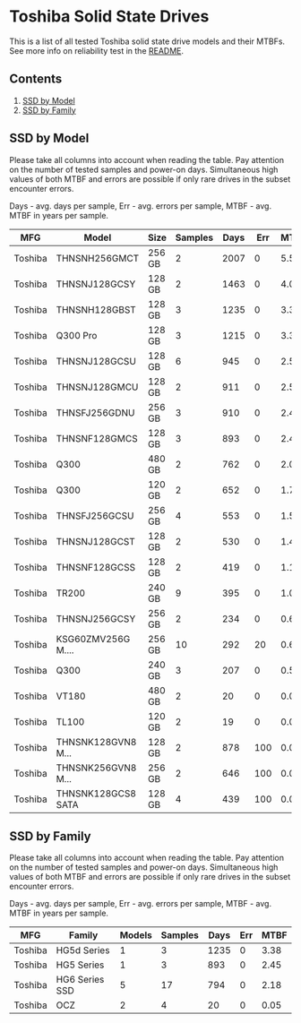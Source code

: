 Toshiba Solid State Drives
==========================

This is a list of all tested Toshiba solid state drive models and their MTBFs. See
more info on reliability test in the [README](https://github.com/bsdhw/SMART).

Contents
--------

1. [ SSD by Model  ](#ssd-by-model)
2. [ SSD by Family ](#ssd-by-family)

SSD by Model
------------

Please take all columns into account when reading the table. Pay attention on the
number of tested samples and power-on days. Simultaneous high values of both MTBF
and errors are possible if only rare drives in the subset encounter errors.

Days - avg. days per sample,
Err  - avg. errors per sample,
MTBF - avg. MTBF in years per sample.

| MFG       | Model              | Size   | Samples | Days  | Err   | MTBF |
|-----------|--------------------|--------|---------|-------|-------|------|
| Toshiba   | THNSNH256GMCT      | 256 GB | 2       | 2007  | 0     | 5.50   |
| Toshiba   | THNSNJ128GCSY      | 128 GB | 2       | 1463  | 0     | 4.01   |
| Toshiba   | THNSNH128GBST      | 128 GB | 3       | 1235  | 0     | 3.38   |
| Toshiba   | Q300 Pro           | 128 GB | 3       | 1215  | 0     | 3.33   |
| Toshiba   | THNSNJ128GCSU      | 128 GB | 6       | 945   | 0     | 2.59   |
| Toshiba   | THNSNJ128GMCU      | 128 GB | 2       | 911   | 0     | 2.50   |
| Toshiba   | THNSFJ256GDNU      | 256 GB | 3       | 910   | 0     | 2.49   |
| Toshiba   | THNSNF128GMCS      | 128 GB | 3       | 893   | 0     | 2.45   |
| Toshiba   | Q300               | 480 GB | 2       | 762   | 0     | 2.09   |
| Toshiba   | Q300               | 120 GB | 2       | 652   | 0     | 1.79   |
| Toshiba   | THNSFJ256GCSU      | 256 GB | 4       | 553   | 0     | 1.52   |
| Toshiba   | THNSNJ128GCST      | 128 GB | 2       | 530   | 0     | 1.45   |
| Toshiba   | THNSNF128GCSS      | 128 GB | 2       | 419   | 0     | 1.15   |
| Toshiba   | TR200              | 240 GB | 9       | 395   | 0     | 1.08   |
| Toshiba   | THNSNJ256GCSY      | 256 GB | 2       | 234   | 0     | 0.64   |
| Toshiba   | KSG60ZMV256G M.... | 256 GB | 10      | 292   | 20    | 0.63   |
| Toshiba   | Q300               | 240 GB | 3       | 207   | 0     | 0.57   |
| Toshiba   | VT180              | 480 GB | 2       | 20    | 0     | 0.06   |
| Toshiba   | TL100              | 120 GB | 2       | 19    | 0     | 0.05   |
| Toshiba   | THNSNK128GVN8 M... | 128 GB | 2       | 878   | 100   | 0.02   |
| Toshiba   | THNSNK256GVN8 M... | 256 GB | 2       | 646   | 100   | 0.02   |
| Toshiba   | THNSNK128GCS8 SATA | 128 GB | 4       | 439   | 100   | 0.01   |

SSD by Family
-------------

Please take all columns into account when reading the table. Pay attention on the
number of tested samples and power-on days. Simultaneous high values of both MTBF
and errors are possible if only rare drives in the subset encounter errors.

Days - avg. days per sample,
Err  - avg. errors per sample,
MTBF - avg. MTBF in years per sample.

| MFG       | Family                 | Models | Samples | Days  | Err   | MTBF |
|-----------|------------------------|--------|---------|-------|-------|------|
| Toshiba   | HG5d Series            | 1      | 3       | 1235  | 0     | 3.38   |
| Toshiba   | HG5 Series             | 1      | 3       | 893   | 0     | 2.45   |
| Toshiba   | HG6 Series SSD         | 5      | 17      | 794   | 0     | 2.18   |
| Toshiba   | OCZ                    | 2      | 4       | 20    | 0     | 0.05   |
